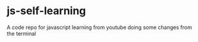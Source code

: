 # js-self-learning
A code repo for javascript learning from youtube
doing some changes from the terminal

